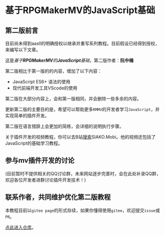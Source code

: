 # 基于RPGMakerMV的JavaScript基础

## 第二版前言
目前尚未得到aasll的明确授权以继承并重写系列教程。目前假设已经得到授权，来编写以下文章。

这是*基于**RPGMakerMV**的**JavaScript**基础*，第二版作者：**阮中楠**

第二版相比于第一版的的内容，增加了以下内容：
- JavaScript ES6+ 语法的使用
- 现代前端开发工具VScode的使用

第二版在大部分内容上，会和第一版相同，并会删除一些多余的内容。

更新第二版的主要目的是，希望可以帮助更多```RMMV```的开发者学习```JavaScript```，并实现简单的插件开发。

第二版在语言措辞上会更加的简练，会详细的说明执行步骤。

关于插件开发的视频教程，你可以去B站[搜索](https://search.bilibili.com/all?keyword=SIAKO.Mobi)SIAKO.Mobi。他的视频还包括了JavaScript的基础学习教程。

## 参与mv插件开发的讨论
(目前暂时不提供相关的QQ讨论群，未来网站逐步完善时，会在此处补录QQ群，欢迎各位开发者进群讨论插件开发技术！)

## 联系作者，共同维护优化第二版教程
本教程目前以```gitee page```的形式存续，如果你懂得使用```gitee```，欢迎提交```issue```或```PR```。

[点此进入仓库](https://gitee.com/HechiCollegeComputerAssociation/RPGMV-dev-notes)。
